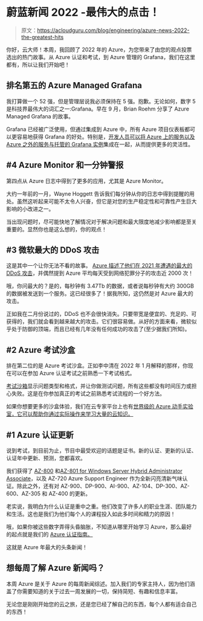 # 蔚蓝新闻 2022 -最伟大的点击！

> 原文：<https://acloudguru.com/blog/engineering/azure-news-2022-the-greatest-hits>

你好，云大师！本周，我回顾了 2022 年的 Azure，为您带来了由您的观点投票选出的热门故事。从 Azure 认证和考试，到 Azure 管理的 Grafana，我们在这里都有，所以让我们开始吧！

## 排名第五的 Azure Managed Grafana

我打算做一个 52 强，但是管理层说我必须保持在 5 强。抱歉。无论如何，数字 5 是科技界最伟大的词汇之一:Grafana。早在 9 月，Brian Roehm 分享了 Azure Managed Grafana 的故事。

Grafana 已经被广泛使用，但通过集成到 Azure 中，所有 Azure 项目仪表板都可以更容易地获得 Grafana 的好处。特别是，[开发人员可以将 Azure 上的服务以及 Azure 之外的服务与托管的 Grafana 实例](https://azure.microsoft.com/en-us/blog/elevate-your-visualizations-with-azure-managed-grafana-now-generally-available/%2FEGJ2&v=Ck9m-YFpjgY)集成在一起，从而提供更多的灵活性。

## #4 Azure Monitor 和一分钟警报

第四点从 Azure 日志中得到了更多的应用，尤其是 Azure Monitor。

大约一年前的一月，Wayne Hoggett 告诉我们每分钟从你的日志中得到提醒的用处。虽然这听起来可能不太令人兴奋，但它是对您的生产稳定性和可靠性产生巨大影响的小改进之一。

当出现问题时，尽可能快地了解情况对于解决问题和最大限度地减少影响都是至关重要的。显然你也是这么想的，你的观点！

## #3 微软最大的 DDoS 攻击

这是其中一个让你无法不看的故事。 [Azure 描述了他们在 2021 年遭遇的最大的 DDoS 攻击](https://azure.microsoft.com/en-us/blog/azure-ddos-protection-2021-q3-and-q4-ddos-attack-trends/)，并偶然提到 Azure 平均每天受到网络犯罪分子的攻击近 2000 次！

哦，你问最大的？是的，每秒钟有 3.47Tb 的数据，或者说每秒钟有大约 300GB 的数据被发送到一个服务。这已经很多了！据我所知，这仍然是对 Azure 最大的攻击。

正如我在二月份说过的，DDoS 也不会很快消失。只要带宽是便宜的、充足的、可获得的，我们就会看到越来越大的攻击。它们很容易做。从好的方面来看，微软似乎处于防御的顶端，而且已经有几年没有任何成功的攻击了(至少据我们所知)。

## **#2 Azure 考试沙盒**

排在第二位的是 Azure 考试沙盒。正如李中清在 2022 年 1 月解释的那样，你现在可以在参加 Azure 认证考试之前熟悉一下考试格式。

[考试沙箱](https://techcommunity.microsoft.com/t5/microsoft-learn-blog/new-to-microsoft-certification-exams-we-have-something-you-need/ba-p/3041520)显示问题类型和格式，并让你做测试问题，所有这些都没有时间压力或担心失败。这是在你参加真正的考试之前熟悉考试流程的一个好方法。

如果你想要更多的沙盒体验，我们在云专家平台上也有[世界级的 Azure 动手实验室，它可以帮助你通过实际操作来学习大量的云知识。](https://acloudguru.com/pricing)

## #1 **Azure 认证更新**

说到考试，到目前为止，节目中最受欢迎的话题是证书。新的认证、更新的认证、认证年中更新、预测，您都喜欢。

我们获得了 [AZ-800](https://acloudguru.com/course/az-800-administering-windows-server-hybrid-core-infrastructure) 和[AZ-801 for Windows Server Hybrid Administrator Associate](https://youtu.be/gXIl70Ano9s)，以及 AZ-720 Azure Support Engineer 作为全新闪亮清新气味认证。除此之外，还有对 AZ-900、DP-900、AI-900、AZ-104、DP-300、AZ-600、AZ-305 和 AZ-400 的更新。

老实说，我明白为什么认证是重中之重。他们改变了许多人的职业生涯、团队能力和生活。这也是我们为他们每个人的课程投入如此多时间和精力的原因！

哦，如果你被这些数字弄得头昏脑胀，不知道从哪里开始学习 Azure，那么最好的起点就是我们的 [Azure 认证指南。](https://acloudguru.com/blog/engineering/which-azure-certification-is-right-for-me)

这就是 Azure 年最大的头条新闻！

## 想每周了解 Azure 新闻吗？

本周 Azure 是关于 Azure 的每周新闻综述。加入我们的专家主持人，因为他们涵盖了你需要知道的关于过去一周发展的一切，保持简短、有趣和信息丰富。

无论您是刚刚开始您的云之旅，还是您已经了解自己的东西，每个人都有适合自己的东西！